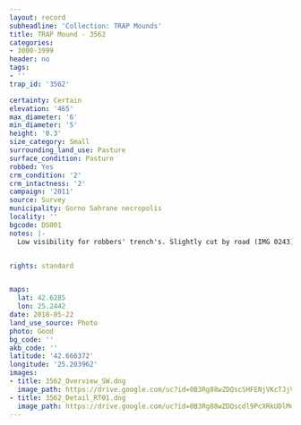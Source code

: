 ```yaml
---
layout: record
subheadline: 'Collection: TRAP Mounds'
title: TRAP Mound - 3562
categories:
- 3000-3999
header: no
tags:
- ''
trap_id: '3562'

certainty: Certain
elevation: '465'
max_diameter: '6'
min_diameter: '5'
height: '0.3'
size_category: Small
surrounding_land_use: Pasture
surface_condition: Pasture
robbed: Yes
crm_condition: '2'
crm_intactness: '2'
campaign: '2011'
source: Survey
municipality: Gorno Sahrane necropolis
locality: ''
bgcode: DS001
notes: |-
  Low visibility for robbers' trench's. Slightly cut by road (IMG 0243). Scatter of medium-sized stones.


rights: standard


maps:
  lat: 42.6285
  lon: 25.2442
date: 2018-05-22
land_use_source: Photo
photo: Good
bg_code: ''
akb_code: ''
latitude: '42.666372'
longitude: '25.203962'
images:
- title: 3562_Overview_SW.dng
  image_path: https://drive.google.com/uc?id=0B3Rg88wZDQscSHFENjVKcTJjVDA
- title: 3562_Detail_RT01.dng
  image_path: https://drive.google.com/uc?id=0B3Rg88wZDQscdl9PcXRkUDlMeE0
---
```

